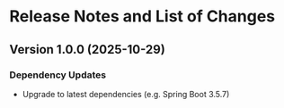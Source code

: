 # Release Notes and List of Changes

## Version 1.0.0 (2025-10-29)

### Dependency Updates
-  Upgrade to latest dependencies (e.g. Spring Boot 3.5.7)
